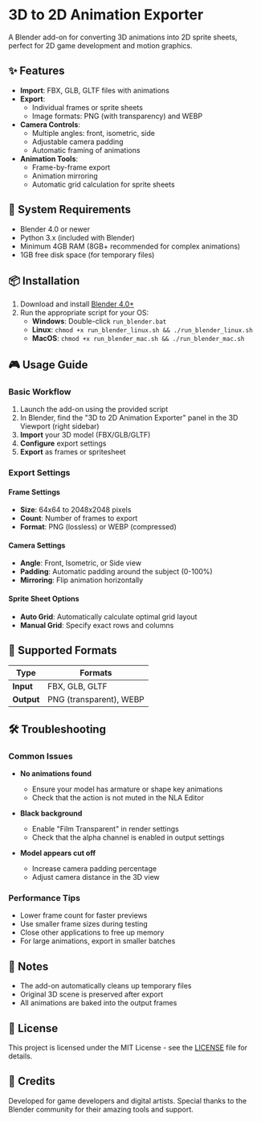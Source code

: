 # 3D to 2D Animation Exporter

A Blender add-on for converting 3D animations into 2D sprite sheets, perfect for 2D game development and motion graphics.

## ✨ Features

- **Import**: FBX, GLB, GLTF files with animations
- **Export**: 
  - Individual frames or sprite sheets
  - Image formats: PNG (with transparency) and WEBP
- **Camera Controls**:
  - Multiple angles: front, isometric, side
  - Adjustable camera padding
  - Automatic framing of animations
- **Animation Tools**:
  - Frame-by-frame export
  - Animation mirroring
  - Automatic grid calculation for sprite sheets

## 🚀 System Requirements

- Blender 4.0 or newer
- Python 3.x (included with Blender)
- Minimum 4GB RAM (8GB+ recommended for complex animations)
- 1GB free disk space (for temporary files)

## 📦 Installation

1. Download and install [Blender 4.0+](https://www.blender.org/download/)
2. Run the appropriate script for your OS:
   - **Windows**: Double-click `run_blender.bat`
   - **Linux**: `chmod +x run_blender_linux.sh && ./run_blender_linux.sh`
   - **MacOS**: `chmod +x run_blender_mac.sh && ./run_blender_mac.sh`

## 🎮 Usage Guide

### Basic Workflow
1. Launch the add-on using the provided script
2. In Blender, find the "3D to 2D Animation Exporter" panel in the 3D Viewport (right sidebar)
3. **Import** your 3D model (FBX/GLB/GLTF)
4. **Configure** export settings
5. **Export** as frames or spritesheet

### Export Settings

#### Frame Settings
- **Size**: 64x64 to 2048x2048 pixels
- **Count**: Number of frames to export
- **Format**: PNG (lossless) or WEBP (compressed)

#### Camera Settings
- **Angle**: Front, Isometric, or Side view
- **Padding**: Automatic padding around the subject (0-100%)
- **Mirroring**: Flip animation horizontally

#### Sprite Sheet Options
- **Auto Grid**: Automatically calculate optimal grid layout
- **Manual Grid**: Specify exact rows and columns

## 🔄 Supported Formats

| Type      | Formats                     |
|-----------|----------------------------|
| **Input** | FBX, GLB, GLTF             |
| **Output**| PNG (transparent), WEBP    |

## 🛠️ Troubleshooting

### Common Issues
- **No animations found**
  - Ensure your model has armature or shape key animations
  - Check that the action is not muted in the NLA Editor

- **Black background**
  - Enable "Film Transparent" in render settings
  - Check that the alpha channel is enabled in output settings

- **Model appears cut off**
  - Increase camera padding percentage
  - Adjust camera distance in the 3D view

### Performance Tips
- Lower frame count for faster previews
- Use smaller frame sizes during testing
- Close other applications to free up memory
- For large animations, export in smaller batches

## 📝 Notes
- The add-on automatically cleans up temporary files
- Original 3D scene is preserved after export
- All animations are baked into the output frames

## 📄 License

This project is licensed under the MIT License - see the [LICENSE](LICENSE) file for details.

## 🙏 Credits

Developed for game developers and digital artists.
Special thanks to the Blender community for their amazing tools and support.
